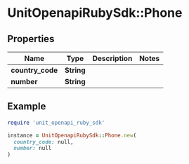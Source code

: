 # UnitOpenapiRubySdk::Phone

## Properties

| Name | Type | Description | Notes |
| ---- | ---- | ----------- | ----- |
| **country_code** | **String** |  |  |
| **number** | **String** |  |  |

## Example

```ruby
require 'unit_openapi_ruby_sdk'

instance = UnitOpenapiRubySdk::Phone.new(
  country_code: null,
  number: null
)
```

